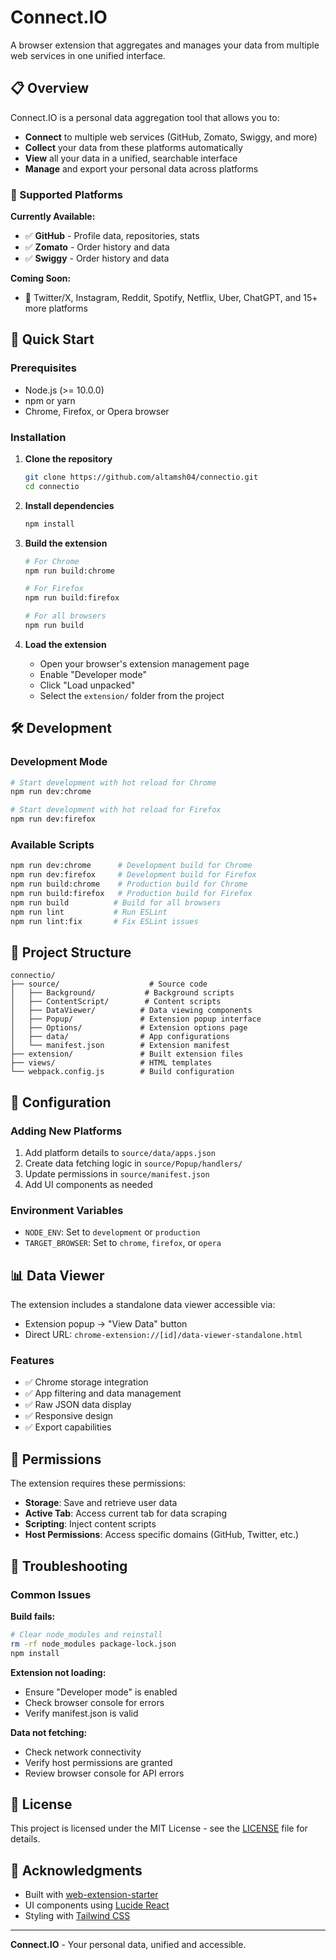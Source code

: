 # Connect.IO

A browser extension that aggregates and manages your data from multiple web services in one unified interface.

## 📋 Overview

Connect.IO is a personal data aggregation tool that allows you to:
- **Connect** to multiple web services (GitHub, Zomato, Swiggy, and more)
- **Collect** your data from these platforms automatically
- **View** all your data in a unified, searchable interface
- **Manage** and export your personal data across platforms

### 🎯 Supported Platforms

**Currently Available:**
- ✅ **GitHub** - Profile data, repositories, stats
- ✅ **Zomato** - Order history and data
- ✅ **Swiggy** - Order history and data

**Coming Soon:**
- 🔄 Twitter/X, Instagram, Reddit, Spotify, Netflix, Uber, ChatGPT, and 15+ more platforms

## 🚀 Quick Start

### Prerequisites
- Node.js (>= 10.0.0)
- npm or yarn
- Chrome, Firefox, or Opera browser

### Installation

1. **Clone the repository**
   ```bash
   git clone https://github.com/altamsh04/connectio.git
   cd connectio
   ```

2. **Install dependencies**
   ```bash
   npm install
   ```

3. **Build the extension**
   ```bash
   # For Chrome
   npm run build:chrome
   
   # For Firefox
   npm run build:firefox
   
   # For all browsers
   npm run build
   ```

4. **Load the extension**
   - Open your browser's extension management page
   - Enable "Developer mode"
   - Click "Load unpacked"
   - Select the `extension/` folder from the project

## 🛠️ Development

### Development Mode
```bash
# Start development with hot reload for Chrome
npm run dev:chrome

# Start development with hot reload for Firefox
npm run dev:firefox
```

### Available Scripts
```bash
npm run dev:chrome      # Development build for Chrome
npm run dev:firefox     # Development build for Firefox
npm run build:chrome    # Production build for Chrome
npm run build:firefox   # Production build for Firefox
npm run build          # Build for all browsers
npm run lint           # Run ESLint
npm run lint:fix       # Fix ESLint issues
```

## 📁 Project Structure

```
connectio/
├── source/                    # Source code
│   ├── Background/           # Background scripts
│   ├── ContentScript/        # Content scripts
│   ├── DataViewer/          # Data viewing components
│   ├── Popup/               # Extension popup interface
│   ├── Options/             # Extension options page
│   ├── data/                # App configurations
│   └── manifest.json        # Extension manifest
├── extension/               # Built extension files
├── views/                   # HTML templates
└── webpack.config.js        # Build configuration
```

## 🔧 Configuration

### Adding New Platforms
1. Add platform details to `source/data/apps.json`
2. Create data fetching logic in `source/Popup/handlers/`
3. Update permissions in `source/manifest.json`
4. Add UI components as needed

### Environment Variables
- `NODE_ENV`: Set to `development` or `production`
- `TARGET_BROWSER`: Set to `chrome`, `firefox`, or `opera`

## 📊 Data Viewer

The extension includes a standalone data viewer accessible via:
- Extension popup → "View Data" button
- Direct URL: `chrome-extension://[id]/data-viewer-standalone.html`

### Features
- ✅ Chrome storage integration
- ✅ App filtering and data management
- ✅ Raw JSON data display
- ✅ Responsive design
- ✅ Export capabilities

## 🔐 Permissions

The extension requires these permissions:
- **Storage**: Save and retrieve user data
- **Active Tab**: Access current tab for data scraping
- **Scripting**: Inject content scripts
- **Host Permissions**: Access specific domains (GitHub, Twitter, etc.)

## 🐛 Troubleshooting

### Common Issues

**Build fails:**
```bash
# Clear node_modules and reinstall
rm -rf node_modules package-lock.json
npm install
```

**Extension not loading:**
- Ensure "Developer mode" is enabled
- Check browser console for errors
- Verify manifest.json is valid

**Data not fetching:**
- Check network connectivity
- Verify host permissions are granted
- Review browser console for API errors

## 📄 License

This project is licensed under the MIT License - see the [LICENSE](LICENSE) file for details.

## 🙏 Acknowledgments

- Built with [web-extension-starter](https://github.com/abhijithvijayan/web-extension-starter)
- UI components using [Lucide React](https://lucide.dev/)
- Styling with [Tailwind CSS](https://tailwindcss.com/)

---

**Connect.IO** - Your personal data, unified and accessible.
